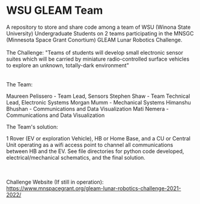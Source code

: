 <h1> WSU GLEAM Team </h1>
A repository to store and share code among a team of WSU (Winona State University) Undergraduate Students on 2 teams participating in the MNSGC (Minnesota Space Grant Conortium) GLEAM Lunar Robotics Challenge. 
<br><br>
The Challenge: "Teams of students will develop small electronic sensor suites which will be carried by miniature radio-controlled surface vehicles to explore an unknown, totally-dark environment"
<br><br>

<br>
The Team:

Maureen Pelissero - Team Lead, Sensors
Stephen Shaw - Team Technical Lead, Electronic Systems
Morgan Mumm - Mechanical Systems
Himanshu Bhushan - Communications and Data Visualization
Mati Nemera - Communications and Data Visualization
<br>

The Team's solution:

1 Rover (EV or exploration Vehicle), HB or Home Base, and a CU or Central Unit operating as a wifi access point to channel all communications between HB and the EV. See file directories for python code developed, electrical/mechanical schematics, and the final solution.

<br><br>
Challenge Website (If still in operation): https://www.mnspacegrant.org/gleam-lunar-robotics-challenge-2021-2022/
